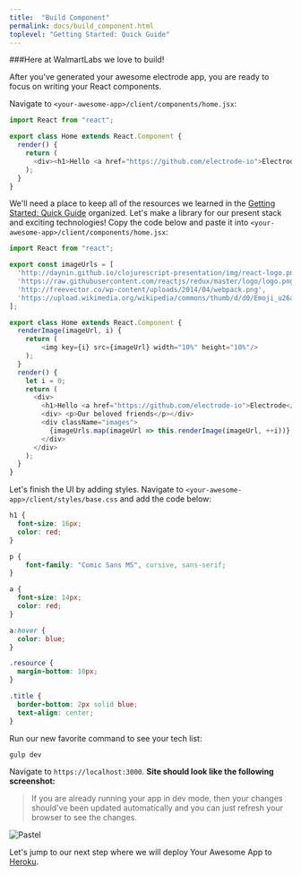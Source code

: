 ```yaml
---
title:  "Build Component"
permalink: docs/build_component.html
toplevel: "Getting Started: Quick Guide"
---
```

###Here at WalmartLabs we love to build!

After you've generated your awesome electrode app, you are ready to focus on writing your React components.

Navigate to `<your-awesome-app>/client/components/home.jsx`:

```javascript
import React from "react";

export class Home extends React.Component {
  render() {
    return (
      <div><h1>Hello <a href="https://github.com/electrode-io">Electrode</a></h1></div>
    );
  }
}
```

We'll need a place to keep all of the resources we learned in the [Getting Started: Quick Guide](get_started.html) organized. Let's make a library for our present stack and exciting technologies! Copy the code below and paste it into `<your-awesome-app>/client/components/home.jsx`:

```javascript
import React from "react";

export const imageUrls = [
  'http://daynin.github.io/clojurescript-presentation/img/react-logo.png',
  'https://raw.githubusercontent.com/reactjs/redux/master/logo/logo.png',
  'http://freevector.co/wp-content/uploads/2014/04/webpack.png',
  'https://upload.wikimedia.org/wikipedia/commons/thumb/d/d0/Emoji_u26a1.svg/2000px-Emoji_u26a1.svg.png'
];

export class Home extends React.Component {
  renderImage(imageUrl, i) {
    return (
        <img key={i} src={imageUrl} width="10%" height="10%"/>
    );
  }
  render() {
    let i = 0;
    return (
      <div>
        <h1>Hello <a href="https://github.com/electrode-io">Electrode</a></h1>
        <div> <p>Our beloved friends</p></div>
        <div className="images">
          {imageUrls.map(imageUrl => this.renderImage(imageUrl, ++i))}
        </div>
      </div>
    );
  }
}
```

Let's finish the UI by adding styles. Navigate to `<your-awesome-app>/client/styles/base.css` and add the code below:

```css
h1 {
  font-size: 16px;
  color: red;
}

p {
    font-family: "Comic Sans MS", cursive, sans-serif;
}

a {
  font-size: 14px;
  color: red;
}

a:hover {
  color: blue;
}

.resource {
  margin-bottom: 10px;
}

.title {
  border-bottom: 2px solid blue;
  text-align: center;
}

```

Run our new favorite command to see your tech list:

```bash
gulp dev
```

Navigate to `https://localhost:3000`. **Site should look like the following screenshot:**

> If you are already running your app in dev mode, then your changes should've been updated automatically and you can just refresh your browser to see the changes. 

![Pastel](http://i.imgur.com/nwEl64l.png)

Let's jump to our next step where we will deploy Your Awesome App to [Heroku](deploy_app.html).
